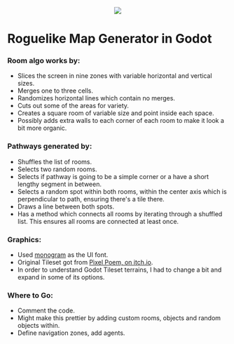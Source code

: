 <p align="center">
  <img src="https://github.com/user-attachments/assets/fd4a5c58-9a14-4f27-b53e-a361fba9f18f" />
</p>

# Roguelike Map Generator in Godot

### Room algo works by:
- Slices the screen in nine zones with variable horizontal and vertical sizes.
- Merges one to three cells.
- Randomizes horizontal lines which contain no merges.
- Cuts out some of the areas for variety.
- Creates a square room of variable size and point inside each space.
- Possibly adds extra walls to each corner of each room to make it look a bit more organic.

### Pathways generated by:
- Shuffles the list of rooms.
- Selects two random rooms.
- Selects if pathway is going to be a simple corner or a have a short lengthy segment in between.
- Selects a random spot within both rooms, within the center axis which is perpendicular to path, ensuring there's a tile there.
- Draws a line between both spots.
- Has a method which connects all rooms by iterating through a shuffled list. This ensures all rooms are connected at least once.

### Graphics:
- Used [monogram](https://datagoblin.itch.io/monogram) as the UI font.
- Original Tileset got from [Pìxel Poem, on itch.io](https://pixel-poem.itch.io/dungeon-assetpuck).
- In order to understand Godot Tileset terrains, I had to change a bit and expand in some of its options.

### Where to Go:
- Comment the code.
- Might make this prettier by adding custom rooms, objects and random objects within.
- Define navigation zones, add agents.
